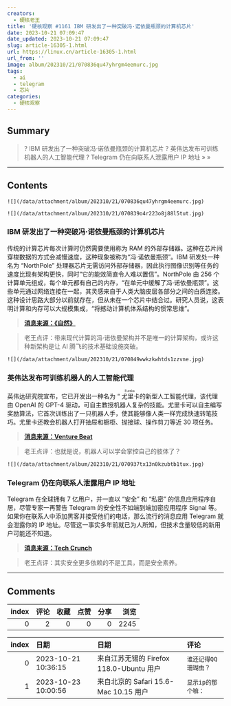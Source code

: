 ```yaml
---
creators:
  - 硬核老王
title: '硬核观察 #1161 IBM 研发出了一种突破冯·诺依曼瓶颈的计算机芯片'
date: 2023-10-21 07:09:47
date_updated: 2023-10-21 07:09:47
slug: article-16305-1.html
url: https://linux.cn/article-16305-1.html
url_from: ''
image: album/202310/21/070836qu47yhrgm4eemurc.jpg
tags:
  - ai
  - telegram
  - 芯片
categories:
  - 硬核观察
---
```


## Summary

> ? IBM 研发出了一种突破冯·诺依曼瓶颈的计算机芯片
> ? 英伟达发布可训练机器人的人工智能代理
> ? Telegram 仍在向联系人泄露用户 IP 地址
> » 
> »

***

<!-- more -->

## Contents

`![](/data/attachment/album/202310/21/070836qu47yhrgm4eemurc.jpg)`

`![](/data/attachment/album/202310/21/070839o4r223o8j88l5tut.jpg)`

### IBM 研发出了一种突破冯·诺依曼瓶颈的计算机芯片

传统的计算芯片每次计算时仍然需要使用称为 RAM 的外部存储器。这种在芯片间穿梭数据的方式会减慢速度，这种现象被称为“冯·诺依曼瓶颈”。IBM 研发处一种名为 “NorthPole” 处理器芯片无需访问外部存储器，因此执行图像识别等任务的速度比现有架构更快，同时“它的能效简直令人难以置信”。NorthPole 由 256 个计算单元组成，每个单元都有自己的内存，“在单元中缓解了冯·诺依曼瓶颈”。这些单元通过网络连接在一起，其灵感来自于人类大脑皮层各部分之间的白质连接。这种设计思路大部分以前就存在，但从未在一个芯片中结合过。研究人员说，这表明计算和内存可以大规模集成，“将撼动计算机体系结构的惯常思维”。

> 
> **[消息来源：《自然》](https://www.nature.com/articles/d41586-023-03267-0)**
> 
> 
> 

> 
> 老王点评：带来现代计算的冯·诺依曼架构并不是唯一的计算架构，或许这种新架构是让 AI 腾飞的技术基础设施突破。
> 
> 
> 

`![](/data/attachment/album/202310/21/070849wwkzkwhtds1zzvne.jpg)`

### 英伟达发布可训练机器人的人工智能代理

英伟达研究院宣布，它已开发出一种名为 “<ruby> 尤里卡 <rt>  Eureka </rt></ruby> 的新型人工智能代理，该代理由 OpenAI 的 GPT-4 驱动，可自主教授机器人复杂的技能。尤里卡可以自主编写奖励算法，它首次训练出了一只机器人手，使其能够像人类一样完成快速转笔技巧。尤里卡还教会机器人打开抽屉和橱柜、抛接球、操作剪刀等近 30 项任务。

> 
> **[消息来源：Venture Beat](https://venturebeat.com/ai/new-nvidia-ai-agent-powered-by-gpt-4-can-train-robots/)**
> 
> 
> 

> 
> 老王点评：也就是说，机器人可以学会掌控自己的肢体了？
> 
> 
> 

`![](/data/attachment/album/202310/21/070937tx13n0kzubtb1tux.jpg)`

### Telegram 仍在向联系人泄露用户 IP 地址

Telegram 在全球拥有 7 亿用户，并一直以 “安全” 和 “私密” 的信息应用程序自居，尽管专家一再警告 Telegram 的安全性不如端到端加密应用程序 Signal 等。如果你在联系人中添加黑客并接受他们的电话，那么流行的消息应用 Telegram 就会泄露你的 IP 地址。尽管这一事实多年前就已为人所知，但技术含量较低的新用户可能还不知道。

> 
> **[消息来源：Tech Crunch](https://techcrunch.com/2023/10/19/telegram-is-still-leaking-user-ip-addresses-to-contacts/)**
> 
> 
> 

> 
> 老王点评：其实安全更多依赖的不是工具，而是安全素养。
> 
> 
>

***

## Comments


|   index |   评论 |   收藏 |   点赞 |   分享 |   浏览 |
|--------:|-------:|-------:|-------:|-------:|-------:|
|       0 |      2 |      0 |      0 |      0 |   2245 |

|   index | 日期                | 日期                                     | 评论                 |
|--------:|:--------------------|:-----------------------------------------|:---------------------|
|       0 | 2023-10-21 10:36:15 | 来自江苏无锡的 Firefox 118.0-Ubuntu 用户 | `谁还记得QQ珊瑚虫？` |
|       1 | 2023-10-23 10:00:56 | 来自北京的 Safari 15.6-Mac 10.15 用户    | `显示ip的那个嘛：`   |
